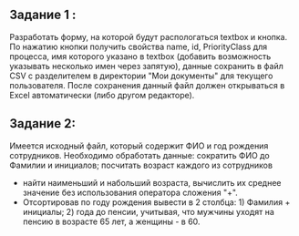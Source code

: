 ## Задание 1 : 
Разработать форму, на которой будут распологаться textbox и кнопка.
По нажатию кнопки получить свойства name, id, PriorityClass для процесса, имя которого указано в textbox (добавить возможность указывать несколько имен через запятую),  данные сохранить в файл CSV с разделителем в директории "Мои документы" для текущего пользователя.
После сохранения данный файл должен открываться в Excel автоматически (либо другом редакторе).
## Задание 2:
 Имеется исходный файл, который содержит ФИО и год рождения сотрудников. Необходимо обработать данные: сократить ФИО до Фамилии и инициалов; посчитать возраст каждого из сотрудников
- найти наименьший и набольший возраста, вычислить их среднее значение без использования оператора сложения "+".
- Отсортировав по году рождения вывести в 2 столбца: 1) Фамилия + инициалы; 2) года до пенсии, учитывая, что мужчины уходят на пенсию в возрасте 65 лет, а женщины - в  60.